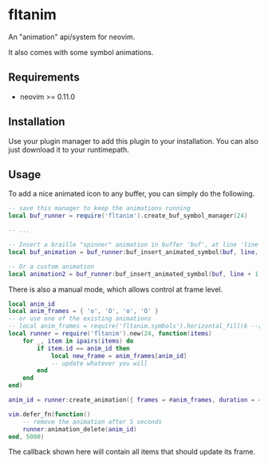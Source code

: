 # fltanim

An "animation" api/system for neovim.

It also comes with some symbol animations.

## Requirements
- neovim >= 0.11.0

## Installation

Use your plugin manager to add this plugin to your installation. You
can also just download it to your runtimepath.

## Usage

To add a nice animated icon to any buffer, you can simply do the following.

```lua
-- save this manager to keep the animations running
local buf_runner = require('fltanim').create_buf_symbol_manager(24)

-- ...

-- Insert a braille "spinner" animation in buffer 'buf', at line 'line', column 'col' (1-based, 0-based)
local buf_animation = buf_runner:buf_insert_animated_symbol(buf, line, col, 'braille_spinner')

-- Or a custom animation
local animation2 = buf_runner:buf_insert_animated_symbol(buf, line + 1, col, { 'o', 'O', 'o', 'O' }, { duration = 455 })
```

There is also a manual mode, which allows control at frame level.
```lua
local anim_id
local anim_frames = { 'o', 'O', 'o', 'O' }
-- or use one of the existing animations
-- local anim_frames = require('fltanim.symbols').horizontal_fill(6 --[[the cell width for this line]])
local runner = require('fltanim').new(24, function(items)
    for _, item in ipairs(items) do
        if item.id == anim_id then
            local new_frame = anim_frames[anim_id]
            -- update whatever you will
        end
    end
end)

anim_id = runner:create_animation({ frames = #anim_frames, duration = 450 })

vim.defer_fn(function()
    -- remove the animation after 5 seconds
    runner:animation_delete(anim_id)
end, 5000)
```

The callback shown here will contain all items that should update its frame.
